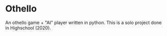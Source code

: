 # Othello
An othello game + "AI" player written in python. This is a solo project done in Highschool (2020).
